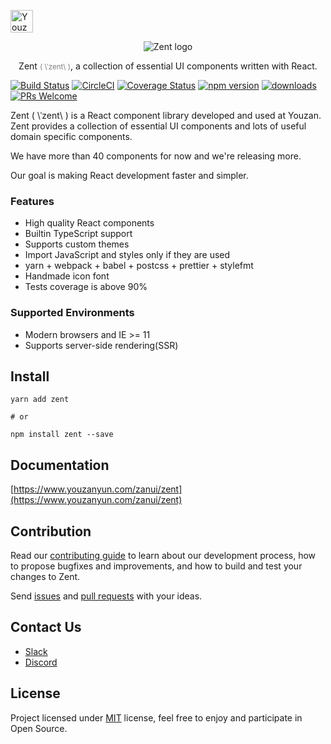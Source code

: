 <p>
  <a href="https://github.com/youzan/">
    <img alt="Youzan logo" width="36px" src="https://img.yzcdn.cn/public_files/2017/02/09/e84aa8cbbf7852688c86218c1f3bbf17.png" alt="youzan">
  </a>
</p>
<p align="center">
    <img alt="Zent logo" src="https://img.yzcdn.cn/public_files/2017/02/21/e96fcc2bb29150080fcf5da39cd27fbe.png">
</p>
<p align="center">
  Zent <small><font color="grey">( &#92;ˈzent&#92; )</font></small>, a collection of essential UI components written with React.
</p>

[![Build Status](https://travis-ci.org/youzan/zent.svg?branch=master)](https://travis-ci.org/youzan/zent) [![CircleCI](https://circleci.com/gh/youzan/zent.svg?style=svg)](https://circleci.com/gh/youzan/zent) [![Coverage Status](https://img.shields.io/coveralls/youzan/zent/master.svg?style=flat)](https://coveralls.io/github/youzan/zent?branch=master) [![npm version](https://img.shields.io/npm/v/zent.svg?style=flat)](https://www.npmjs.com/package/zent) [![downloads](https://img.shields.io/npm/dt/zent.svg)](https://www.npmjs.com/package/zent) [![PRs Welcome](https://img.shields.io/badge/PRs-welcome-brightgreen.svg)](packages/zent/docs/CONTRIBUTING_en-US.md)

Zent ( \ˈzent\ ) is a React component library developed and used at Youzan. Zent provides a collection of essential UI components and lots of useful domain specific components.

We have more than 40 components for now and we're releasing more.

Our goal is making React development faster and simpler.

### Features

* High quality React components
* Builtin TypeScript support
* Supports custom themes
* Import JavaScript and styles only if they are used
* yarn + webpack + babel + postcss + prettier + stylefmt
* Handmade icon font
* Tests coverage is above 90%

### Supported Environments

* Modern browsers and IE >= 11
* Supports server-side rendering(SSR)

## Install

```shell
yarn add zent

# or

npm install zent --save
```

## Documentation

[https://www.youzanyun.com/zanui/zent](https://www.youzanyun.com/zanui/zent)

## Contribution

Read our [contributing guide](packages/zent/docs/CONTRIBUTING_en-US.md) to learn about our development process, how to propose bugfixes and improvements, and how to build and test your changes to Zent.

Send [issues](https://github.com/youzan/zent/issues) and [pull requests](https://github.com/youzan/zent/pulls) with your ideas.

## Contact Us

- [Slack](https://join.slack.com/t/zentjs/shared_invite/enQtMjcwNzM3NzE2OTMyLTc4MTg4MDkzZTVhNTQ5MmI4ZmVhOGQ2MzZhOTk2OGIyNmZjM2NhMzU3YjM4MzI3YTkxYWNjMDBhMzRiZTliNTE)
- [Discord](https://discord.gg/Nf6wVd2)

## License

Project licensed under [MIT](https://en.wikipedia.org/wiki/MIT_License) license, feel free to enjoy and participate in Open Source.
